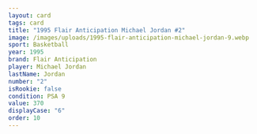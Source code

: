 ```yaml
---
layout: card
tags: card
title: "1995 Flair Anticipation Michael Jordan #2"
image: /images/uploads/1995-flair-anticipation-michael-jordan-9.webp
sport: Basketball
year: 1995
brand: Flair Anticipation
player: Michael Jordan
lastName: Jordan
number: "2"
isRookie: false
condition: PSA 9
value: 370
displayCase: "6"
order: 10
---
```


